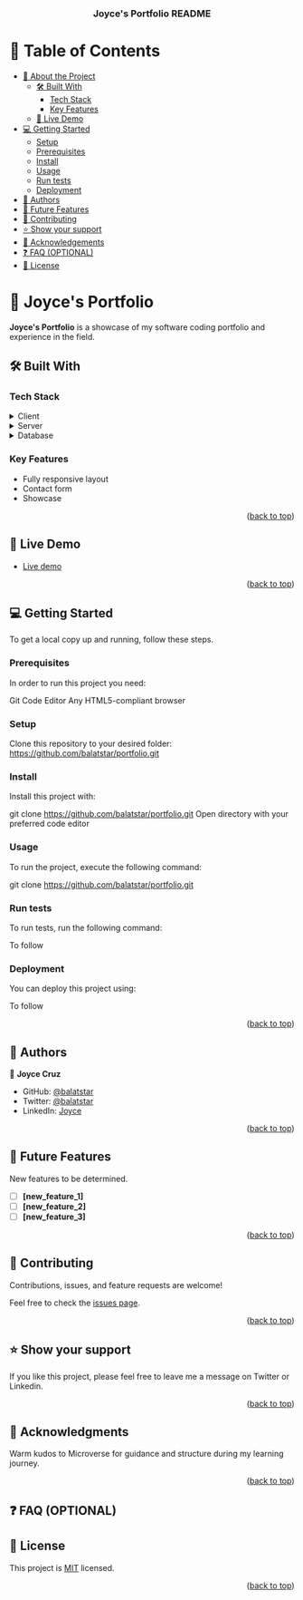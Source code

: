 <a name="readme-top"></a>

<div align="center">

  <h3><b>Joyce's Portfolio README</b></h3>

</div>

# 📗 Table of Contents

- [📖 About the Project](#about-project)
  - [🛠 Built With](#built-with)
    - [Tech Stack](#tech-stack)
    - [Key Features](#key-features)
  - [🚀 Live Demo](#live-demo)
- [💻 Getting Started](#getting-started)
  - [Setup](#setup)
  - [Prerequisites](#prerequisites)
  - [Install](#install)
  - [Usage](#usage)
  - [Run tests](#run-tests)
  - [Deployment](#deployment)
- [👥 Authors](#authors)
- [🔭 Future Features](#future-features)
- [🤝 Contributing](#contributing)
- [⭐️ Show your support](#support)
- [🙏 Acknowledgements](#acknowledgements)
- [❓ FAQ (OPTIONAL)](#faq)
- [📝 License](#license)

# 📖 Joyce's Portfolio <a name="about-project"></a>

**Joyce's Portfolio** is a showcase of my software coding portfolio and experience in the field.

## 🛠 Built With <a name="built-with"></a>

### Tech Stack <a name="tech-stack"></a>

<details>
  <summary>Client</summary>
  <ul>
    <li><a href="#">To be determined</a></li>
  </ul>
</details>

<details>
  <summary>Server</summary>
  <ul>
    <li><a href="#">To be determined</a></li>
  </ul>
</details>

<details>
<summary>Database</summary>
  <ul>
    <li><a href="#">To be determined</a></li>
  </ul>
</details>

### Key Features <a name="key-features"></a>

- Fully responsive layout
- Contact form
- Showcase

<p align="right">(<a href="#readme-top">back to top</a>)</p>

## 🚀 Live Demo <a name="live-demo"></a>

- [Live demo](https://balatstar.github.io/)

<p align="right">(<a href="#readme-top">back to top</a>)</p>

## 💻 Getting Started <a name="getting-started"></a>

To get a local copy up and running, follow these steps.

### Prerequisites

In order to run this project you need:

Git
Code Editor
Any HTML5-compliant browser

### Setup

Clone this repository to your desired folder: https://github.com/balatstar/portfolio.git


### Install

Install this project with:

git clone https://github.com/balatstar/portfolio.git
Open directory with your preferred code editor

### Usage

To run the project, execute the following command:

git clone https://github.com/balatstar/portfolio.git

### Run tests

To run tests, run the following command:

To follow

### Deployment

You can deploy this project using:

To follow

<p align="right">(<a href="#readme-top">back to top</a>)</p>

## 👥 Authors <a name="authors"></a>

👤 **Joyce Cruz**

- GitHub: [@balatstar](https://github.com/balatstar)
- Twitter: [@balatstar](https://twitter.com/balatstar)
- LinkedIn: [Joyce](https://linkedin.com/in/joyce-ann-cruz-668a41a7)

<p align="right">(<a href="#readme-top">back to top</a>)</p>


## 🔭 Future Features <a name="future-features"></a>

New features to be determined.

- [ ] **[new_feature_1]**
- [ ] **[new_feature_2]**
- [ ] **[new_feature_3]**

<p align="right">(<a href="#readme-top">back to top</a>)</p>

## 🤝 Contributing <a name="contributing"></a>

Contributions, issues, and feature requests are welcome!

Feel free to check the [issues page](../../issues/).

<p align="right">(<a href="#readme-top">back to top</a>)</p>

## ⭐️ Show your support <a name="support"></a>

If you like this project, please feel free to leave me a message on Twitter or Linkedin.

<p align="right">(<a href="#readme-top">back to top</a>)</p>

## 🙏 Acknowledgments <a name="acknowledgements"></a>

Warm kudos to Microverse for guidance and structure during my learning journey.

<p align="right">(<a href="#readme-top">back to top</a>)</p>

## ❓ FAQ (OPTIONAL) <a name="faq"></a>

<!--

- **[Question_1]**

  - [Answer_1]

- **[Question_2]**

  - [Answer_2]

<p align="right">(<a href="#readme-top">back to top</a>)</p>

-->

## 📝 License <a name="license"></a>

This project is [MIT](./LICENSE) licensed.

<p align="right">(<a href="#readme-top">back to top</a>)</p>
